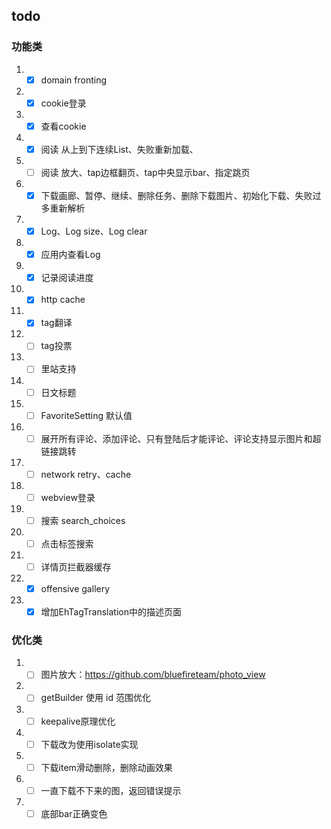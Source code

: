 ## todo
### 功能类
1. -[x] domain fronting
2. -[x] cookie登录
3. -[x] 查看cookie
4. -[x] 阅读 从上到下连续List、失败重新加载、
5. - [ ] 阅读 放大、tap边框翻页、tap中央显示bar、指定跳页
6. -[x] 下载画廊、暂停、继续、删除任务、删除下载图片、初始化下载、失败过多重新解析
7. -[x]  Log、Log size、Log clear
8. - [x]  应用内查看Log
9. - [x]  记录阅读进度
10. - [x]  http cache
11. - [x] tag翻译
12. - [ ] tag投票
13. - [ ] 里站支持
14. - [ ] 日文标题
15. - [ ] FavoriteSetting 默认值
16. -[ ] 展开所有评论、添加评论、只有登陆后才能评论、评论支持显示图片和超链接跳转
17. - [ ] network retry、cache
18. - [ ] webview登录
19. -[ ] 搜索 search_choices
20. -[ ] 点击标签搜索
21. -[ ] 详情页拦截器缓存
22. -[x] offensive gallery
23. - [x] 增加EhTagTranslation中的描述页面

### 优化类
1. -[ ] 图片放大：https://github.com/bluefireteam/photo_view
2. -[ ] getBuilder 使用 id 范围优化 
3. -[ ] keepalive原理优化
4. -[ ] 下载改为使用isolate实现
5. -[ ] 下载item滑动删除，删除动画效果
6. -[ ] 一直下载不下来的图，返回错误提示
7. -[ ] 底部bar正确变色
